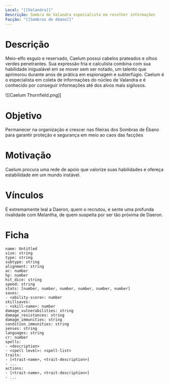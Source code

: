 ```yaml
---
Local: "[[Valandra]]"
Descrição: Sombra de Valandra especialista em recolher informações
Facção: "[[Sombras de ébano]]"
---
```

# Descrição

Meio-elfo esguio e reservado, Caelum possui cabelos prateados e olhos verdes penetrantes. Sua expressão fria e calculista combina com sua habilidade inigualável em se mover sem ser notado, um talento que aprimorou durante anos de prática em espionagem e subterfúgio. Caelum é o especialista em coleta de informações do núcleo de Valandra e é conhecido por conseguir informações até dos alvos mais sigilosos.

![[Caelum Thornfield.png]]
# Objetivo

Permanecer na organização e crescer nas fileiras dos Sombras de Ébano para garantir proteção e segurança em meio ao caos das facções
# Motivação

Caelum procura uma rede de apoio que valorize suas habilidades e ofereça estabilidade em um mundo instável.
# Vínculos

É extremamente leal a Daeron, quem o recrutou, e sente uma profunda rivalidade com Melantha, de quem suspeita por ser tão próxima de Daeron.
# Ficha

```statblock  
name: Untitled  
size: string  
type: string  
subtype: string  
alignment: string  
ac: number  
hp: number  
hit_dice: string  
speed: string  
stats: [number, number, number, number, number, number]    
saves:  
- <ability-score>: number  
skillsaves:  
- <skill-name>: number  
damage_vulnerabilities: string  
damage_resistances: string  
damage_immunities: string  
condition_immunities: string  
senses: string  
languages: string  
cr: number  
spells:  
- <description>  
- <spell level>: <spell-list>  
traits:  
- [<trait-name>, <trait-description>]  
- ...  
actions:  
- [<trait-name>, <trait-description>]  
- ...  
```
